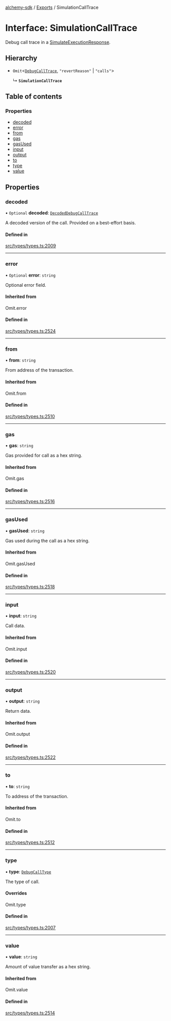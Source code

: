 [alchemy-sdk](../README.md) / [Exports](../modules.md) / SimulationCallTrace

# Interface: SimulationCallTrace

Debug call trace in a [SimulateExecutionResponse](SimulateExecutionResponse.md).

## Hierarchy

- `Omit`<[`DebugCallTrace`](DebugCallTrace.md), ``"revertReason"`` \| ``"calls"``\>

  ↳ **`SimulationCallTrace`**

## Table of contents

### Properties

- [decoded](SimulationCallTrace.md#decoded)
- [error](SimulationCallTrace.md#error)
- [from](SimulationCallTrace.md#from)
- [gas](SimulationCallTrace.md#gas)
- [gasUsed](SimulationCallTrace.md#gasused)
- [input](SimulationCallTrace.md#input)
- [output](SimulationCallTrace.md#output)
- [to](SimulationCallTrace.md#to)
- [type](SimulationCallTrace.md#type)
- [value](SimulationCallTrace.md#value)

## Properties

### decoded

• `Optional` **decoded**: [`DecodedDebugCallTrace`](DecodedDebugCallTrace.md)

A decoded version of the call. Provided on a best-effort basis.

#### Defined in

[src/types/types.ts:2009](https://github.com/alchemyplatform/alchemy-sdk-js/blob/c9dbbf0/src/types/types.ts#L2009)

___

### error

• `Optional` **error**: `string`

Optional error field.

#### Inherited from

Omit.error

#### Defined in

[src/types/types.ts:2524](https://github.com/alchemyplatform/alchemy-sdk-js/blob/c9dbbf0/src/types/types.ts#L2524)

___

### from

• **from**: `string`

From address of the transaction.

#### Inherited from

Omit.from

#### Defined in

[src/types/types.ts:2510](https://github.com/alchemyplatform/alchemy-sdk-js/blob/c9dbbf0/src/types/types.ts#L2510)

___

### gas

• **gas**: `string`

Gas provided for call as a hex string.

#### Inherited from

Omit.gas

#### Defined in

[src/types/types.ts:2516](https://github.com/alchemyplatform/alchemy-sdk-js/blob/c9dbbf0/src/types/types.ts#L2516)

___

### gasUsed

• **gasUsed**: `string`

Gas used during the call as a hex string.

#### Inherited from

Omit.gasUsed

#### Defined in

[src/types/types.ts:2518](https://github.com/alchemyplatform/alchemy-sdk-js/blob/c9dbbf0/src/types/types.ts#L2518)

___

### input

• **input**: `string`

Call data.

#### Inherited from

Omit.input

#### Defined in

[src/types/types.ts:2520](https://github.com/alchemyplatform/alchemy-sdk-js/blob/c9dbbf0/src/types/types.ts#L2520)

___

### output

• **output**: `string`

Return data.

#### Inherited from

Omit.output

#### Defined in

[src/types/types.ts:2522](https://github.com/alchemyplatform/alchemy-sdk-js/blob/c9dbbf0/src/types/types.ts#L2522)

___

### to

• **to**: `string`

To address of the transaction.

#### Inherited from

Omit.to

#### Defined in

[src/types/types.ts:2512](https://github.com/alchemyplatform/alchemy-sdk-js/blob/c9dbbf0/src/types/types.ts#L2512)

___

### type

• **type**: [`DebugCallType`](../enums/DebugCallType.md)

The type of call.

#### Overrides

Omit.type

#### Defined in

[src/types/types.ts:2007](https://github.com/alchemyplatform/alchemy-sdk-js/blob/c9dbbf0/src/types/types.ts#L2007)

___

### value

• **value**: `string`

Amount of value transfer as a hex string.

#### Inherited from

Omit.value

#### Defined in

[src/types/types.ts:2514](https://github.com/alchemyplatform/alchemy-sdk-js/blob/c9dbbf0/src/types/types.ts#L2514)
